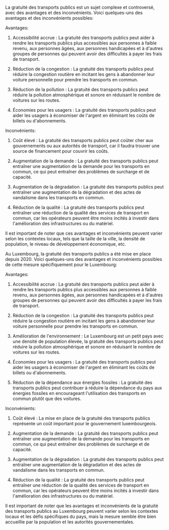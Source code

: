 La gratuité des transports publics est un sujet complexe et controversé, avec des avantages et des inconvénients. Voici quelques-uns des avantages et des inconvénients possibles:

Avantages:

1.  Accessibilité accrue : La gratuité des transports publics peut aider à rendre les transports publics plus accessibles aux personnes à faible revenu, aux personnes âgées, aux personnes handicapées et à d'autres groupes de personnes qui peuvent avoir des difficultés à payer les frais de transport.
   
2.  Réduction de la congestion : La gratuité des transports publics peut réduire la congestion routière en incitant les gens à abandonner leur voiture personnelle pour prendre les transports en commun.

3.  Réduction de la pollution : La gratuité des transports publics peut réduire la pollution atmosphérique et sonore en réduisant le nombre de voitures sur les routes.
    
4.  Économies pour les usagers : La gratuité des transports publics peut aider les usagers à économiser de l'argent en éliminant les coûts de billets ou d'abonnements.    

Inconvénients:

1.  Coût élevé : La gratuité des transports publics peut coûter cher aux gouvernements ou aux autorités de transport, car il faudra trouver une source de financement pour couvrir les coûts.
    
2.  Augmentation de la demande : La gratuité des transports publics peut entraîner une augmentation de la demande pour les transports en commun, ce qui peut entraîner des problèmes de surcharge et de capacité.
    
3.  Augmentation de la dégradation : La gratuité des transports publics peut entraîner une augmentation de la dégradation et des actes de vandalisme dans les transports en commun.
    
4.  Réduction de la qualité : La gratuité des transports publics peut entraîner une réduction de la qualité des services de transport en commun, car les opérateurs peuvent être moins incités à investir dans l'amélioration des infrastructures ou du matériel.
    

Il est important de noter que ces avantages et inconvénients peuvent varier selon les contextes locaux, tels que la taille de la ville, la densité de population, le niveau de développement économique, etc.



Au Luxembourg, la gratuité des transports publics a été mise en place depuis 2020. Voici quelques-uns des avantages et inconvénients possibles de cette mesure spécifiquement pour le Luxembourg:

Avantages:

1.  Accessibilité accrue : La gratuité des transports publics peut aider à rendre les transports publics plus accessibles aux personnes à faible revenu, aux personnes âgées, aux personnes handicapées et à d'autres groupes de personnes qui peuvent avoir des difficultés à payer les frais de transport.
    
2.  Réduction de la congestion : La gratuité des transports publics peut réduire la congestion routière en incitant les gens à abandonner leur voiture personnelle pour prendre les transports en commun.
    
3.  Amélioration de l'environnement : Le Luxembourg est un petit pays avec une densité de population élevée, la gratuité des transports publics peut réduire la pollution atmosphérique et sonore en réduisant le nombre de voitures sur les routes.
    
4.  Économies pour les usagers : La gratuité des transports publics peut aider les usagers à économiser de l'argent en éliminant les coûts de billets ou d'abonnements.
    
5.  Réduction de la dépendance aux énergies fossiles : La gratuité des transports publics peut contribuer à réduire la dépendance du pays aux énergies fossiles en encourageant l'utilisation des transports en commun plutôt que des voitures.
    

Inconvénients:

1.  Coût élevé : La mise en place de la gratuité des transports publics représente un coût important pour le gouvernement luxembourgeois.
    
2.  Augmentation de la demande : La gratuité des transports publics peut entraîner une augmentation de la demande pour les transports en commun, ce qui peut entraîner des problèmes de surcharge et de capacité.
    
3.  Augmentation de la dégradation : La gratuité des transports publics peut entraîner une augmentation de la dégradation et des actes de vandalisme dans les transports en commun.
    
4.  Réduction de la qualité : La gratuité des transports publics peut entraîner une réduction de la qualité des services de transport en commun, car les opérateurs peuvent être moins incités à investir dans l'amélioration des infrastructures ou du matériel.
    

Il est important de noter que les avantages et inconvénients de la gratuité des transports publics au Luxembourg peuvent varier selon les contextes locaux et les défis spécifiques du pays, mais la mesure semble être bien accueillie par la population et les autorités gouvernementales.

